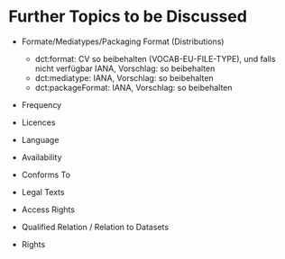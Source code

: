 # Further Topics to be Discussed



* Formate/Mediatypes/Packaging Format (Distributions) 
  * dct:format: CV so beibehalten (VOCAB-EU-FILE-TYPE), und falls nicht verfügbar IANA, Vorschlag: so beibehalten
  * dct:mediatype: IANA, Vorschlag: so beibehalten
  * dct:packageFormat: IANA, Vorschlag: so beibehalten 
  
* Frequency
* Licences
* Language
* Availability
* Conforms To
* Legal Texts
* Access Rights
* Qualified Relation / Relation to Datasets
* Rights